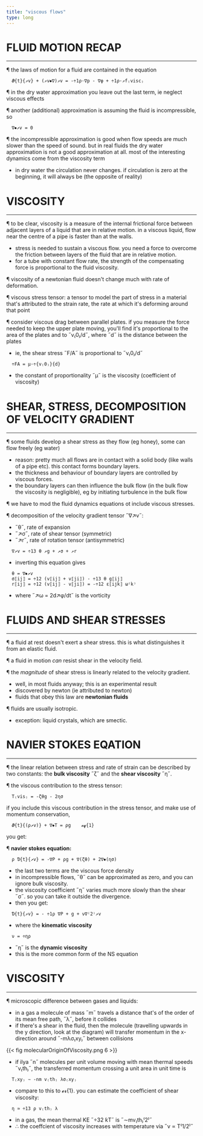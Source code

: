 ```yaml
---
title: "viscous flows"
type: long
---
```


# FLUID MOTION RECAP
--------------------------------------------------------------------------------

¶ the laws of motion for a fluid are contained in the equation
  ```
    𝝏{t}{↗v} + (↗v⦁∇)↗v = -÷1ρ·∇p - ∇φ + ÷1ρ·↗f₍visc₎
  ```

¶ in the dry water approximation you leave out the last term, ie neglect viscous 
  effects

¶ another (additional) approximation is assuming the fluid is incompressible, so
  ```
    ∇⦁↗v = 0
  ```

¶ the incompressible approximation is good when flow speeds are much slower than 
  the speed of sound. but in real fluids the dry water approximation is not a 
  good approximation at all. most of the interesting dynamics come from the 
  viscosity term
  - in dry water the circulation never changes. if circulation is zero at the 
    beginning, it will always be (the opposite of reality)


# VISCOSITY
--------------------------------------------------------------------------------

¶ to be clear, viscosity is a measure of the internal frictional force between 
  adjacent layers of a liquid that are in relative motion. in a viscous liquid, 
  flow near the centre of a pipe is faster than at the walls.
  - stress is needed to sustain a viscous flow. you need a force to overcome the 
    friction between layers of the fluid that are in relative motion.
  - for a tube with constant flow rate, the strength of the compensating force 
    is proportional to the fluid viscosity.

¶ viscosity of a newtonian fluid doesn't change much with rate of deformation.

¶ viscous stress tensor: a tensor to model the part of stress in a material 
  that's attributed to the strain rate, the rate at which it's deforming around 
  that point

¶ consider viscous drag between parallel plates. if you measure the force needed 
  to keep the upper plate moving, you'll find it's proportional to the area of 
  the plates and to ˝v₍0₎/d˝, where ˝d˝ is the distance between the plates
  - ie, the shear stress ˝F/A˝ is proportional to ˝v₍0₎/d˝
  ```
    ÷FA = μ·÷{v₍0₎}{d}
  ```
  - the constant of proportionality ˝μ˝ is the viscosity (coefficient of 
    viscosity)

# SHEAR, STRESS, DECOMPOSITION OF VELOCITY GRADIENT
--------------------------------------------------------------------------------

¶ some fluids develop a shear stress as they flow (eg honey), some can flow 
  freely (eg water)
  - reason: pretty much all flows are in contact with a solid body (like walls 
    of a pipe etc). this contact forms boundary layers. 
  - the thickness and behaviour of boundary layers are controlled by viscous 
    forces.
  - the boundary layers can then influence the bulk flow (in the bulk flow the 
    viscosity is negligible), eg by initiating turbulence in the bulk flow


¶ we have to mod the fluid dynamics equations ot include viscous stresses.

¶ decomposition of the velocity gradient tensor ˝∇↗v˝:
  - ˝θ˝, rate of expansion
  - ˝↗σ˝, rate of shear tensor (symmetric)
  - ˝↗r˝, rate of rotation tensor (antisymmetric)
  ```
    ∇↗v = ÷13 θ ↗g + ↗σ + ↗r
  ```
  - inverting this equation gives
  ```
    θ = ∇⦁↗v
    σ⟦ij⟧ = ÷12 (v⟦ij⟧ + v⟦ji⟧) - ÷13 θ g⟦ij⟧
    r⟦ij⟧ = ÷12 (v⟦ij⟧ - v⟦ji⟧) = -÷12 ε⟦ijk⟧ ω⁽k⁾
  ```
  - where ˝↗ω = 2d↗φ/dt˝ is the vorticity

# FLUIDS AND SHEAR STRESSES
--------------------------------------------------------------------------------

¶ a fluid at rest doesn't exert a shear stress. this is what distinguishes it 
  from an elastic fluid.

¶ a fluid in motion _can_ resist shear in the velocity field.

¶ the _magnitude_ of shear stress is linearly related to the velocity gradient. 
  - well, in most fluids anyway; this is an experimental result
  - discovered by newton (ie attributed to newton)
  - fluids that obey this law are **newtonian fluids**

¶ fluids are usually isotropic.
  - exception: liquid crystals, which are smectic.

# NAVIER STOKES EQATION
--------------------------------------------------------------------------------

¶ the linear relation between stress and rate of strain can be described by two 
  constants: the **bulk viscosity** ˝ζ˝ and the **shear viscosity** ˝η˝.

¶ the viscous contribution to the stress tensor:
  ```
    T₍vis₎ = -ζθg - 2ησ
  ```
  if you include this viscous contribution in the stress tensor, and make use of 
  momentum conservation,
  ```
    𝝏{t}{(ρ↗v)} + ∇⦁T = ρg    𝓮𝓺{1}
  ```
  you get:

¶ __navier stokes equation:__
  ```
    ρ Ɗ{t}{↗v} = -∇P + ρg + ∇(ζθ) + 2∇⦁(ησ)
  ```
  - the last two terms are the viscous force density
  - in incompressible flows, ˝θ˝ can be approximated as zero, and you can ignore 
    bulk viscosity.
  - the viscosity coefficient ˝η˝ varies much more slowly than the shear ˝σ˝. so 
    you can take it outside the divergence.
  - then you get:
  ```
    Ɗ{t}{↗v} = - ÷1ρ ∇P + g + ν∇⁽2⁾↗v
  ```
  - where the **kinematic viscosity**
  ```
    ν = ÷ηρ
  ```
  - ˝η˝ is the **dynamic viscosity**
  - this is the more common form of the NS equation

# VISCOSITY
--------------------------------------------------------------------------------

¶ microscopic difference between gases and liquids:
  - in a gas a molecule of mass ˝m˝ travels a distance that's of the order of 
    its mean free path, ˝λ˝, before it collides
  - if there's a shear in the fluid, then the molecule (travelling upwards in 
    the y direction, look at the diagram) will transfer momentum in the 
    x-direction around ˝-mλσ₍xy₎˝ between collisions

  {{< fig molecularOriginOfViscosity.png 6 >}}

  - if ilya ˝n˝ molecules per unit volume moving with mean thermal speeds 
    ˝v₍th₎˝, the transferred momentum crossing a unit area in unit time is
  ```
    T₍xy₎ ∼ -nm v₍th₎ λσ₍xy₎
  ```
  - compare to this to 𝓮𝓻{1}. you can estimate the coefficient of shear 
    viscosity:
  ```
    η ≃ ÷13 ρ v₍th₎ λ
  ```
  - in a gas, the mean thermal KE ˝÷32 ƙT˝ is ˝∼mv₍th₎⁽2⁾˝
  - ∴ the coeffcient of viscosity increases with temperature via ˝ν ∝ T⁽1/2⁾˝
